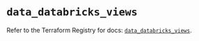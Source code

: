 # `data_databricks_views`

Refer to the Terraform Registry for docs: [`data_databricks_views`](https://registry.terraform.io/providers/databricks/databricks/1.45.0/docs/data-sources/views).
